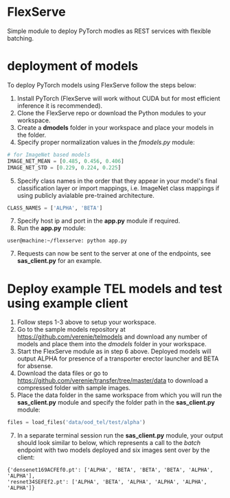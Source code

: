 # FlexServe
Simple module to deploy PyTorch modles as REST services with flexible batching.

# deployment of models
To deploy PyTorch models using FlexServe follow the steps below:

1. Install PyTorch (FlexServe will work without CUDA but for most efficient inference it is recommended).
2. Clone the FlexServe repo or download the Python modules to your workspace.
3. Create a <b>dmodels</b> folder in your workspace and place your models in the folder.
4. Specify proper normalization values in the <i>fmodels.py</i> module:
```python
# for ImageNet based models
IMAGE_NET_MEAN = [0.485, 0.456, 0.406]
IMAGE_NET_STD = [0.229, 0.224, 0.225]
```
5. Specify class names in the order that they appear in your model's final classification layer or import mappings,
i.e. ImageNet class mappings if using publicly avialable pre-trained architecture.
```python
CLASS_NAMES = ['ALPHA', 'BETA']
```
7. Specify host ip and port in the <b>app.py</b> module if required.
6. Run the <b>app.py</b> module:
```console
user@machine:~/flexserve: python app.py
```

7. Requests can now be sent to the server at one of the endpoints, see <b>sas_client.py</b> for an example.

# Deploy example TEL models and test using example client
1. Follow steps 1-3 above to setup your workspace.
2. Go to the sample models repository at https://github.com/verenie/telmodels and download any number of models and place
them into the <i>dmodels</i> folder in your workspace.
4. Start the FlexServe module as in step 6 above. Deployed models will output ALPHA for presence of a transporter erector launcher and BETA for absense.
5. Download the data files or go to https://github.com/verenie/transfer/tree/master/data to download a compressed folder
with sample images.
6. Place the data folder in the same workspace from which you will run the <b>sas_client.py</b> module and specify the folder
path in the <b>sas_client.py</b> module:
```python
files = load_files('data/ood_tel/test/alpha')
```
7. In a separate terminal session run the <b>sas_client.py</b> module, your output should look similar to below, which represents
a call to the <i>batch</i> endpoint with two models deployed and six images sent over by the client:
```console
{'densenet169ACFEf0.pt': ['ALPHA', 'BETA', 'BETA', 'BETA', 'ALPHA', 'ALPHA'], 
'resnet34SEFEf2.pt': ['ALPHA', 'BETA', 'ALPHA', 'ALPHA', 'ALPHA', 'ALPHA']}
```
